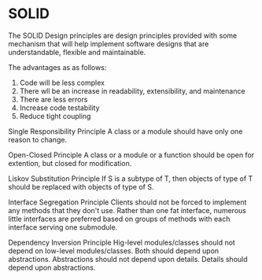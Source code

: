 # SOLID
The SOLID Design principles are design principles provided with some mechanism that will help implement software designs that are understandable, flexible and maintainable.

The advantages as as follows:

1. Code will be less complex
2. There wll be an increase in readability, extensibility, and maintenance
3. There are less errors
4. Increase code testability
5. Reduce tight coupling

Single Responsibility Principle
A class or a module should have only one reason to change.

Open-Closed Principle
A class or a module or a function should be open for extention, but closed for modification.

Liskov Substitution Principle
If S is a subtype of T, then objects of type of T should be replaced with objects of type of S.

Interface Segregation Principle
Clients should not be forced to implement any methods that they don't use. Rather than one fat interface, numerous little interfaces are preferred based on groups of methods with each interface serving one submodule.

Dependency Inversion Principle
Hig-level modules/classes should not depend on low-level modules/classes. Both should depend upon abstractions. Abstractions should not depend upon details. Details should depend upon abstractions.